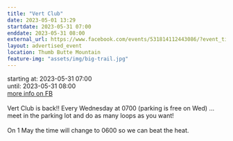 ```yaml
---
title: "Vert Club"
date: 2023-05-01 13:29
startdate: 2023-05-31 07:00
enddate: 2023-05-31 08:00
external_url: https://www.facebook.com/events/531814112443086/?event_time_id=531814129109751
layout: advertised_event
location: Thumb Butte Mountain
feature-img: "assets/img/big-trail.jpg"
---
```


starting at: 2023-05-31 07:00<br>until: 2023-05-31 08:00<br><a href="https://www.facebook.com/events/531814112443086/?event_time_id=531814129109751">more info on FB</a><br><br>Vert Club is back!! Every Wednesday at 0700 (parking is free on Wed) … meet in the parking lot and do as many loops as you want!<br>
  <br>
  On 1 May the time will change to 0600 so we can beat the heat.<br>
  <br>
  

